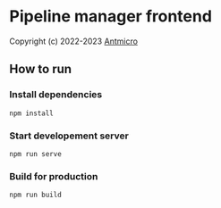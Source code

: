 # Pipeline manager frontend

Copyright (c) 2022-2023 [Antmicro](https://www.antmicro.com>)

## How to run

### Install dependencies
```bash=
npm install
```

### Start developement server
```bash=
npm run serve
```

### Build for production
```bash=
npm run build
```
